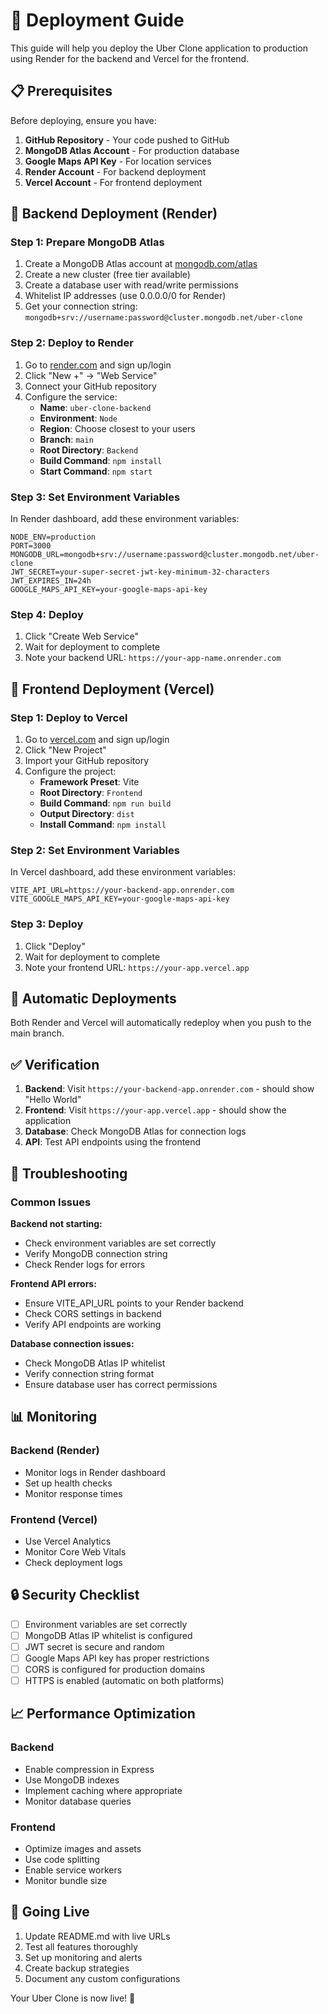 # 🚀 Deployment Guide

This guide will help you deploy the Uber Clone application to production using Render for the backend and Vercel for the frontend.

## 📋 Prerequisites

Before deploying, ensure you have:

1. **GitHub Repository** - Your code pushed to GitHub
2. **MongoDB Atlas Account** - For production database
3. **Google Maps API Key** - For location services
4. **Render Account** - For backend deployment
5. **Vercel Account** - For frontend deployment

## 🔧 Backend Deployment (Render)

### Step 1: Prepare MongoDB Atlas

1. Create a MongoDB Atlas account at [mongodb.com/atlas](https://www.mongodb.com/atlas)
2. Create a new cluster (free tier available)
3. Create a database user with read/write permissions
4. Whitelist IP addresses (use 0.0.0.0/0 for Render)
5. Get your connection string: `mongodb+srv://username:password@cluster.mongodb.net/uber-clone`

### Step 2: Deploy to Render

1. Go to [render.com](https://render.com) and sign up/login
2. Click "New +" → "Web Service"
3. Connect your GitHub repository
4. Configure the service:
   - **Name**: `uber-clone-backend`
   - **Environment**: `Node`
   - **Region**: Choose closest to your users
   - **Branch**: `main`
   - **Root Directory**: `Backend`
   - **Build Command**: `npm install`
   - **Start Command**: `npm start`

### Step 3: Set Environment Variables

In Render dashboard, add these environment variables:

```env
NODE_ENV=production
PORT=3000
MONGODB_URL=mongodb+srv://username:password@cluster.mongodb.net/uber-clone
JWT_SECRET=your-super-secret-jwt-key-minimum-32-characters
JWT_EXPIRES_IN=24h
GOOGLE_MAPS_API_KEY=your-google-maps-api-key
```

### Step 4: Deploy

1. Click "Create Web Service"
2. Wait for deployment to complete
3. Note your backend URL: `https://your-app-name.onrender.com`

## 🎨 Frontend Deployment (Vercel)

### Step 1: Deploy to Vercel

1. Go to [vercel.com](https://vercel.com) and sign up/login
2. Click "New Project"
3. Import your GitHub repository
4. Configure the project:
   - **Framework Preset**: Vite
   - **Root Directory**: `Frontend`
   - **Build Command**: `npm run build`
   - **Output Directory**: `dist`
   - **Install Command**: `npm install`

### Step 2: Set Environment Variables

In Vercel dashboard, add these environment variables:

```env
VITE_API_URL=https://your-backend-app.onrender.com
VITE_GOOGLE_MAPS_API_KEY=your-google-maps-api-key
```

### Step 3: Deploy

1. Click "Deploy"
2. Wait for deployment to complete
3. Note your frontend URL: `https://your-app.vercel.app`

## 🔄 Automatic Deployments

Both Render and Vercel will automatically redeploy when you push to the main branch.

## ✅ Verification

1. **Backend**: Visit `https://your-backend-app.onrender.com` - should show "Hello World"
2. **Frontend**: Visit `https://your-app.vercel.app` - should show the application
3. **Database**: Check MongoDB Atlas for connection logs
4. **API**: Test API endpoints using the frontend

## 🐛 Troubleshooting

### Common Issues

**Backend not starting:**
- Check environment variables are set correctly
- Verify MongoDB connection string
- Check Render logs for errors

**Frontend API errors:**
- Ensure VITE_API_URL points to your Render backend
- Check CORS settings in backend
- Verify API endpoints are working

**Database connection issues:**
- Check MongoDB Atlas IP whitelist
- Verify connection string format
- Ensure database user has correct permissions

## 📊 Monitoring

### Backend (Render)
- Monitor logs in Render dashboard
- Set up health checks
- Monitor response times

### Frontend (Vercel)
- Use Vercel Analytics
- Monitor Core Web Vitals
- Check deployment logs

## 🔒 Security Checklist

- [ ] Environment variables are set correctly
- [ ] MongoDB Atlas IP whitelist is configured
- [ ] JWT secret is secure and random
- [ ] Google Maps API key has proper restrictions
- [ ] CORS is configured for production domains
- [ ] HTTPS is enabled (automatic on both platforms)

## 📈 Performance Optimization

### Backend
- Enable compression in Express
- Use MongoDB indexes
- Implement caching where appropriate
- Monitor database queries

### Frontend
- Optimize images and assets
- Use code splitting
- Enable service workers
- Monitor bundle size

## 🚀 Going Live

1. Update README.md with live URLs
2. Test all features thoroughly
3. Set up monitoring and alerts
4. Create backup strategies
5. Document any custom configurations

Your Uber Clone is now live! 🎉
